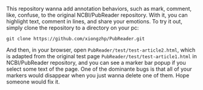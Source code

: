 ﻿
This repository wanna add annotation behaviors, such as mark, comment, like, 
confuse, to the original NCBI/PubReader repository.
With it, you can highlight text, comment in lines, and share your emotions.
To try it out, simply clone the repository to a directory on your pc:

    git clone https://github.com/xiongzhp/PubReader.git

And then, in your browser, open `PubReader/test/test-article2.html`, 
which is adapted from the original test page `PubReader/test/test-article1.html` in NCBI/PubReader repository, 
and you can see a marker bar popup if you select some text of the page.
One of the dominante bugs is that all of your markers would disappear when you just wanna delete one of them.
Hope someone would fix it.